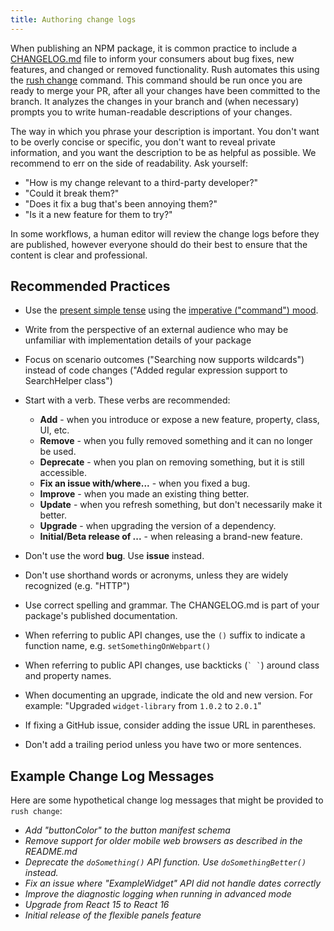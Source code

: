 ```yaml
---
title: Authoring change logs
---
```


When publishing an NPM package, it is common practice to include a [CHANGELOG.md](https://github.com/microsoft/rushstack/blob/main/libraries/node-core-library/CHANGELOG.md) file to inform your consumers about bug fixes, new features, and changed or removed functionality. Rush automates this using the [rush change](../../commands/rush_change) command. This command should be run once you are ready to merge your PR, after all your changes have been committed to the branch. It analyzes the changes in your branch and (when necessary) prompts you to write human-readable descriptions of your changes.

The way in which you phrase your description is important. You don't want to be overly concise or specific, you don't want to reveal private information, and you want the description to be as helpful as possible. We recommend to err on the side of readability. Ask yourself:

- "How is my change relevant to a third-party developer?"
- "Could it break them?"
- "Does it fix a bug that's been annoying them?"
- "Is it a new feature for them to try?"

In some workflows, a human editor will review the change logs before they are published, however everyone should do their best to ensure that the content is clear and professional.

## Recommended Practices

- Use the [present simple tense](http://www.englishtenses.com/tenses/present_simple) using the [imperative ("command") mood](http://grammarist.com/grammar/english-moods/).

- Write from the perspective of an external audience who may be unfamiliar with implementation details of your package

- Focus on scenario outcomes ("Searching now supports wildcards") instead of code changes ("Added regular expression support to SearchHelper class")

- Start with a verb. These verbs are recommended:

  - **Add** - when you introduce or expose a new feature, property, class, UI, etc.
  - **Remove** - when you fully removed something and it can no longer be used.
  - **Deprecate** - when you plan on removing something, but it is still accessible.
  - **Fix an issue with/where...** - when you fixed a bug.
  - **Improve** - when you made an existing thing better.
  - **Update** - when you refresh something, but don't necessarily make it better.
  - **Upgrade** - when upgrading the version of a dependency.
  - **Initial/Beta release of ...** - when releasing a brand-new feature.

- Don't use the word **bug**. Use **issue** instead.

- Don't use shorthand words or acronyms, unless they are widely recognized (e.g. "HTTP")

- Use correct spelling and grammar. The CHANGELOG.md is part of your package's published documentation.

- When referring to public API changes, use the `()` suffix to indicate a function name, e.g. `setSomethingOnWebpart()`

- When referring to public API changes, use backticks (`` ` ` ``) around class and property names.

- When documenting an upgrade, indicate the old and new version. For example: "Upgraded `widget-library` from `1.0.2` to `2.0.1`"

- If fixing a GitHub issue, consider adding the issue URL in parentheses.

- Don't add a trailing period unless you have two or more sentences.

## Example Change Log Messages

Here are some hypothetical change log messages that might be provided to `rush change`:

- _Add "buttonColor" to the button manifest schema_
- _Remove support for older mobile web browsers as described in the README.md_
- _Deprecate the `doSomething()` API function. Use `doSomethingBetter()` instead._
- _Fix an issue where "ExampleWidget" API did not handle dates correctly_
- _Improve the diagnostic logging when running in advanced mode_
- _Upgrade from React 15 to React 16_
- _Initial release of the flexible panels feature_
